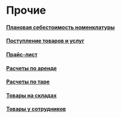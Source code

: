 # Прочие

#### [Плановая себестоимость номенклатуры](https://vodavoz.github.io/Manual/8-отчеты-и-аналитика/3-отчеты-по-бухгалтерскому-учету/4-прочие/1-плановая-себестоимость-номенклатуры/)

#### [Поступление товаров и услуг](https://vodavoz.github.io/Manual/8-отчеты-и-аналитика/3-отчеты-по-бухгалтерскому-учету/4-прочие/2-поступление-товаров-и-услуг/)

#### [Прайс-лист](https://vodavoz.github.io/Manual/8-отчеты-и-аналитика/3-отчеты-по-бухгалтерскому-учету/4-прочие/3-прайс-лист/)

#### [Расчеты по аренде](https://vodavoz.github.io/Manual/8-отчеты-и-аналитика/3-отчеты-по-бухгалтерскому-учету/4-прочие/4-расчеты-по-аренде/)

#### [Расчеты по таре](https://vodavoz.github.io/Manual/8-отчеты-и-аналитика/3-отчеты-по-бухгалтерскому-учету/4-прочие/5-расчеты-по-таре/)

#### [Товары на складах](https://vodavoz.github.io/Manual/8-отчеты-и-аналитика/3-отчеты-по-бухгалтерскому-учету/4-прочие/6-товары-на-складах/)

#### [Товары у сотрудников](https://vodavoz.github.io/Manual/8-отчеты-и-аналитика/3-отчеты-по-бухгалтерскому-учету/4-прочие/8-товары-у-сотрудников/)
